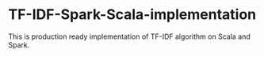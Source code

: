 # TF-IDF-Spark-Scala-implementation
This is production ready implementation of TF-IDF algorithm on Scala and Spark.
